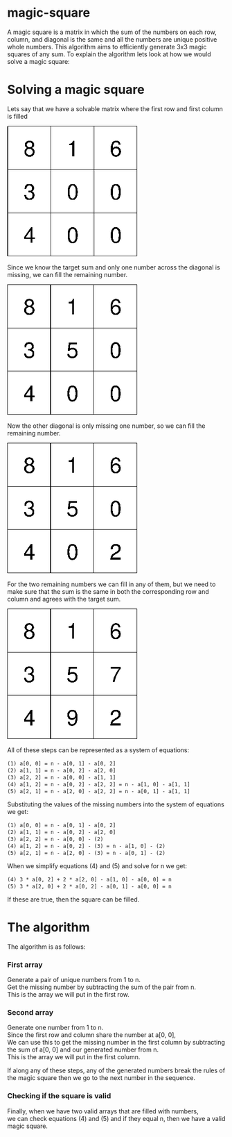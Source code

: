 # magic-square
A magic square is a matrix in which the sum of the numbers on each row, column, and diagonal is the same and all the numbers are unique positive whole numbers.
This algorithm aims to efficiently generate 3x3 magic squares of any sum. To explain the algorithm lets look at how we
would solve a magic square:

# Solving a magic square
Lets say that we have a solvable matrix where the first row and first column is filled

![alt text](https://github.com/EmptyDot/magic-square/blob/master/images/ms1.jpg?raw=true)

Since we know the target sum and only one number across the diagonal is missing, we can fill the remaining number.

![alt text](https://github.com/EmptyDot/magic-square/blob/master/images/ms2.jpg?raw=true)

Now the other diagonal is only missing one number, so we can fill the remaining number.

![alt text](https://github.com/EmptyDot/magic-square/blob/master/images/ms3.jpg?raw=true)

For the two remaining numbers we can fill in any of them, but we need to make sure that the sum is the same in both
the corresponding row and column and agrees with the target sum. 

![alt text](https://github.com/EmptyDot/magic-square/blob/master/images/ms5.jpg?raw=true)

All of these steps can be represented as a system of equations:

    (1) a[0, 0] = n - a[0, 1] - a[0, 2] 
    (2) a[1, 1] = n - a[0, 2] - a[2, 0]
    (3) a[2, 2] = n - a[0, 0] - a[1, 1]
    (4) a[1, 2] = n - a[0, 2] - a[2, 2] = n - a[1, 0] - a[1, 1]
    (5) a[2, 1] = n - a[2, 0] - a[2, 2] = n - a[0, 1] - a[1, 1]

Substituting the values of the missing numbers into the system of equations we get:

    (1) a[0, 0] = n - a[0, 1] - a[0, 2] 
    (2) a[1, 1] = n - a[0, 2] - a[2, 0] 
    (3) a[2, 2] = n - a[0, 0] - (2)
    (4) a[1, 2] = n - a[0, 2] - (3) = n - a[1, 0] - (2) 
    (5) a[2, 1] = n - a[2, 0] - (3) = n - a[0, 1] - (2) 

When we simplify equations (4) and (5) and solve for n we get:

    (4) 3 * a[0, 2] + 2 * a[2, 0] - a[1, 0] - a[0, 0] = n
    (5) 3 * a[2, 0] + 2 * a[0, 2] - a[0, 1] - a[0, 0] = n

If these are true, then the square can be filled. 

# The algorithm
The algorithm is as follows:  
### First array
Generate a pair of unique numbers from 1 to n.  
Get the missing number by subtracting the sum of the pair from n.  
This is the array we will put in the first row.  

### Second array
Generate one number from 1 to n.  
Since the first row and column share the number at a[0, 0],  
We can use this to get the missing number in the first column by subtracting the sum of a[0, 0] and our generated number from n.  
This is the array we will put in the first column.
    
If along any of these steps, any of the generated numbers break the rules of the magic square then we go to the next number in the sequence.

### Checking if the square is valid
Finally, when we have two valid arrays that are filled with numbers,  
we can check equations (4) and (5) and if they equal n, then we have a valid magic square.






    